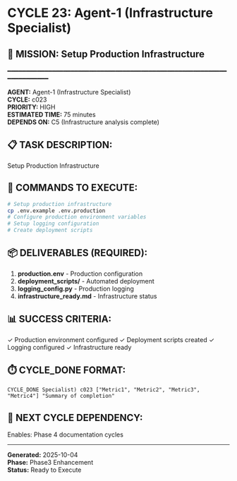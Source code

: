 # CYCLE 23: Agent-1 (Infrastructure Specialist)

## 🎯 MISSION: Setup Production Infrastructure
━━━━━━━━━━━━━━━━━━━━━━━━━━━━━━━━━━━━━━━━━━━━━━━━━━━━━━━━━━━━━━━━━━━━━━

**AGENT:** Agent-1 (Infrastructure Specialist)  
**CYCLE:** c023  
**PRIORITY:** HIGH  
**ESTIMATED TIME:** 75 minutes  
**DEPENDS ON:** C5 (Infrastructure analysis complete)

## 📋 TASK DESCRIPTION:
Setup Production Infrastructure

## 🔧 COMMANDS TO EXECUTE:
```bash
# Setup production infrastructure
cp .env.example .env.production
# Configure production environment variables
# Setup logging configuration
# Create deployment scripts
```

## 📦 DELIVERABLES (REQUIRED):
1. **production.env** - Production configuration
2. **deployment_scripts/** - Automated deployment
3. **logging_config.py** - Production logging
4. **infrastructure_ready.md** - Infrastructure status

## 📊 SUCCESS CRITERIA:
✓ Production environment configured
✓ Deployment scripts created
✓ Logging configured
✓ Infrastructure ready

## ⏱️ CYCLE_DONE FORMAT:
```
CYCLE_DONE Specialist) c023 ["Metric1", "Metric2", "Metric3", "Metric4"] "Summary of completion"
```

## 📝 NEXT CYCLE DEPENDENCY:
Enables: Phase 4 documentation cycles

---

**Generated:** 2025-10-04  
**Phase:** Phase3 Enhancement  
**Status:** Ready to Execute
